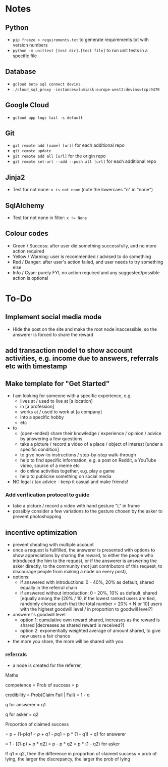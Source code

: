 # Notes

## Python

- `pip freeze > requirements.txt` to generate requirements.txt with version numbers
- `python -m unittest [test dir].[test file]` to run unit tests in a specific file

## Database

- `gcloud beta sql connect devins`
- `./cloud_sql_proxy -instances=lumiask:europe-west2:devins=tcp:9470`

## Google Cloud

- `gcloud app logs tail -s default`

## Git

- `git remote add [name] [url]` for each additional repo
- `git remote update`
- `git remote add all [url]` for the origin repo
- `git remote set-url --add --push all [url]` for each additional repo

## Jinja2

- Test for not none: `x is not none` (note the lowercaes "n" in "none")

## SqlAlchemy

- Test for not none in filter: `x != None`

## Colour codes

- Green / Success: after user did something successfully, and no more action required
- Yellow / Warning: user is recommended / advised to do something
- Red / Danger: after user's action failed, and user needs to try something else
- Info / Cyan: purely FYI, no action required and any suggested/possible action is optional

# To-Do

## Implement social media mode

- Hide the post on the site and make the root node inaccessible, so the answerer is forced to share the reward

## add transaction model to show account activities, e.g. income due to answers, referrals etc with timestamp

## Make template for "Get Started"

- I am looking for someone with a specific experience, e.g.
    - lives at / used to live at [a location]
    - in [a profession]
    - works at / used to work at [a company]
    - into a specific hobby
    - etc
- to
    - (open-ended) share their knowledge / experience / opinion / advice by answering a few questions
    - take a picture / record a video of a place / object of interest [under a specific condition]
    - to give how-to instructions / step-by-step walk-through
    - help to find specific information, e.g. a post on Reddit, a YouTube video, source of a meme etc
    - do online activities together, e.g. play a game
    - help to publicise something on social media
- NO legal / tax advice - keep it casual and make friends!

### Add verification protocol to guide

- take a picture / record a video with hand gesture "L" in frame
- possibly consider a few variations to the gesture chosen by the asker to prevent photoshopping

## incentive optimization

- prevent cheating with multiple account
- once a request is fullfilled, the answerer is presented with options to show appreciations by sharing the reward, to
  either the people who introduced the him to the request, or if the answerer is answering the asker directly, to the
  community (not just contributors of this request, to discourage people from making a node on every post),
- options:
    - if answered with introductions: 0 - 40%, 20% as default, shared equally in the referral chain
    - if answered without introduction: 0 - 20%, 10% as default, shared [equally among
      the [20% / 10, if the lowest ranked users are tied, randomly choose such that the total number = 20% * N or 10]
      users with the highest goodwill level / in proportion to goodwill level?]
- answerer's goodwill level
    - option 1: cumulative own reward shared, increases as the reward is
      shared [decreases as shared reward is received?]
    - option 2: exponentially weighted average of amount shared, to give new users a fair chance
- the more you share, the more will be shared with you

### referrals

- a node is created for the referrer,

Maths

competence = Prob of success = p

credibility = Prob(Claim Fail | Fail) = 1 - q

q for answerer = q1

q for asker = q2

Proportion of claimed success

= p + (1-p)*q1 = p + q1 - p*q1 = p * (1 - q1) + q1 for answerer

= 1 - [(1-p) + p * q2] = p - p * q2 = p * (1 - q2) for asker

If q1 = q2, then the difference in proportion of claimed success = prob of lying, the larger the discrepancy, the larger
the prob of lying
